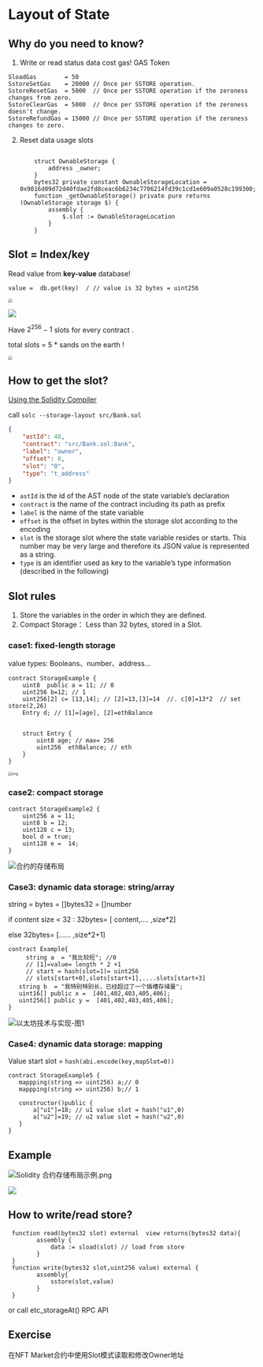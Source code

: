 # Layout of State
<!--  -->
## Why do you need to know?

1. Write or read status data cost gas!    GAS Token

```
SloadGas        = 50
SstoreSetGas    = 20000 // Once per SSTORE operation.
SstoreResetGas  = 5000  // Once per SSTORE operation if the zeroness changes from zero.
SstoreClearGas  = 5000  // Once per SSTORE operation if the zeroness doesn't change.
SstoreRefundGas = 15000 // Once per SSTORE operation if the zeroness changes to zero.
```

2. Reset data usage slots

   ```solidity
   
       struct OwnableStorage {
           address _owner;
       } 
       bytes32 private constant OwnableStorageLocation = 0x9016d09d72d40fdae2fd8ceac6b6234c7706214fd39c1cd1e609a0528c199300;
       function _getOwnableStorage() private pure returns (OwnableStorage storage $) {
           assembly {
               $.slot := OwnableStorageLocation
           }
       }
   ```

   

   





## Slot = Index/key

Read value from **key-value** database!

```
value =  db.get(key)  / // value is 32 bytes = uint256
```

<img src="https://img.learnblockchain.cn/book_geth/2019-11-3-21-30-13.png!de?width=600px&heigth=400px" style="zoom:50%;" />

![](https://img.learnblockchain.cn/book_geth/2019-11-3-21-44-32.png!de?width=600px)

 Have  $2^{256}-1$  slots for every contract .

 total slots = 5 * sands on the earth !

<img src="https://img.learnblockchain.cn/learn/CleanShot%202024-01-25%20at%2010.02.40%402x.png" style="zoom:50%;" />



## How to get the slot?

[Using the Solidity Compiler](https://docs.soliditylang.org/en/latest/using-the-compiler.html)

call `solc --storage-layout src/Bank.sol`

```json
{
    "astId": 40,
    "contract": "src/Bank.sol:Bank",
    "label": "owner",
    "offset": 0,
    "slot": "0",
    "type": "t_address"
}
```

- `astId` is the id of the AST node of the state variable’s declaration
- `contract` is the name of the contract including its path as prefix
- `label` is the name of the state variable
- `offset` is the offset in bytes within the storage slot according to the encoding
- `slot` is the storage slot where the state variable resides or starts. This number may be very large and therefore its JSON value is represented as a string.
- `type` is an identifier used as key to the variable’s type information (described in the following)

## Slot rules

1. Store the variables in the order in which they are defined.
2. Compact Storage： Less than 32 bytes, stored in a Slot.

### case1: fixed-length storage

value types: Booleans、number、address...

```solidity
contract StorageExample {
    uint8  public a = 11; // 0
    uint256 b=12; // 1
    uint256[2] c= [13,14]; // [2]=13,[3]=14  //. c[0]=13*2  // set store(2,26)
    Entry d; // [1]=[age], [2]=ethBalance
 
    
    struct Entry {
        uint8 age; // max= 256
        uint256  ethBalance; // eth 
    }
}
```

<img src="https://img.learnblockchain.cn/book_geth/2019-11-3-22-19-1.png!de?width=400px" alt="img" style="zoom:50%;" />

### case2: compact storage

```
contract StorageExample2 {
    uint256 a = 11;  
    uint8 b = 12;  
    uint128 c = 13;
    bool d = true; 
    uint128 e =  14; 
}
```

![合约的存储布局](https://img.learnblockchain.cn/book_geth/2019-11-6-21-56-39.png!de?width=600px)



### Case3: dynamic data storage: string/array

string = bytes = []bytes32 = []number

if content size < 32 :    32bytes= [ content,....         ,size*2] 

else 32bytes= [......         ,size*2+1] 

```
contract Example{
	 string a  = "我比较短"; //0
	 // [1]=value= length * 2 +1 
	 // start = hash(slot=1)= uint256 
	 // slots[start+0],slots[start+1],....slots[start+3]
   string b  = "我特别特别长，已经超过了一个插槽存储量"; 
   uint16[] public x =  [401,402,403,405,406];
   uint256[] public y =  [401,402,403,405,406];
}
```

![以太坊技术与实现-图1](https://img.learnblockchain.cn/book_geth/%E4%BB%A5%E5%A4%AA%E5%9D%8A%E6%8A%80%E6%9C%AF%E4%B8%8E%E5%AE%9E%E7%8E%B0-%E5%9B%BE2019-11-6-22-7-15!de?width=600px)



### Case4: dynamic data storage: mapping

Value start slot =    `hash(abi.encode(key,mapSlot=0))   ` 

```
contract StorageExample5 {
   mappping(string => uint256) a;// 0
   mappping(string => uint256) b;// 1

   constructor()public {
       a["u1"]=18; // u1 value slot = hash("u1",0) 
       a["u2"]=19; // u2 value slot = hash("u2",0) 
   }
}
```



## Example

![Solidity 合约存储布局示例.png](https://img.learnblockchain.cn/book_geth/20191107160911.png!de)

![](https://img.learnblockchain.cn/learn/202401251525703.png)

## How to write/read store?

```solidity
 function read(bytes32 slot) external  view returns(bytes32 data){
        assembly {
            data := sload(slot) // load from store    
        }
 }
 function write(bytes32 slot,uint256 value) external {
        assembly{
            sstore(slot,value)
        }
 }
```

or call  etc_storageAt() RPC API



## Exercise

在NFT Market合约中使用Slot模式读取和修改Owner地址
